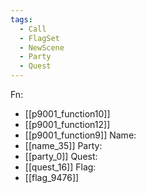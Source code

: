 ```yaml
---
tags:
  - Call
  - FlagSet
  - NewScene
  - Party
  - Quest
---
```

Fn:
- [[p9001_function10]]
- [[p9001_function12]]
- [[p9001_function9]]
Name:
- [[name_35]]
Party:
- [[party_0]]
Quest:
- [[quest_16]]
Flag:
- [[flag_9476]]
